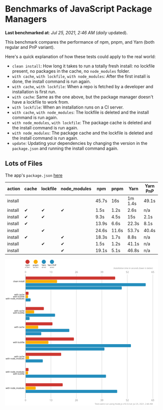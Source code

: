 # Benchmarks of JavaScript Package Managers

**Last benchmarked at**: _Jul 25, 2021, 2:46 AM_ (_daily_ updated).

This benchmark compares the performance of npm, pnpm, and Yarn (both regular and PnP variant).

Here's a quick explanation of how these tests could apply to the real world:

- `clean install`: How long it takes to run a totally fresh install: no lockfile present, no packages in the cache, no `node_modules` folder.
- `with cache`, `with lockfile`, `with node_modules`: After the first install is done, the install command is run again.
- `with cache`, `with lockfile`: When a repo is fetched by a developer and installation is first run.
- `with cache`: Same as the one above, but the package manager doesn't have a lockfile to work from.
- `with lockfile`: When an installation runs on a CI server.
- `with cache`, `with node_modules`: The lockfile is deleted and the install command is run again.
- `with node_modules`, `with lockfile`: The package cache is deleted and the install command is run again.
- `with node_modules`: The package cache and the lockfile is deleted and the install command is run again.
- `update`: Updating your dependencies by changing the version in the `package.json` and running the install command again.

## Lots of Files

The app's `package.json` [here](https://github.com/pnpm/pnpm.github.io/blob/main/benchmarks/fixtures/alotta-files/package.json)

| action  | cache | lockfile | node_modules| npm | pnpm | Yarn | Yarn PnP |
| ---     | ---   | ---      | ---         | --- | ---  | ---  | ---      |
| install |       |          |             | 45.7s | 16s | 1m 1.4s | 49.1s |
| install | ✔     | ✔        | ✔           | 1.5s | 1.2s | 2.6s | n/a |
| install | ✔     | ✔        |             | 9.3s | 4.5s | 15s | 2.1s |
| install | ✔     |          |             | 13.9s | 6.6s | 22.3s | 8.1s |
| install |       | ✔        |             | 24.6s | 11.6s | 53.7s | 40.4s |
| install | ✔     |          | ✔           | 18.3s | 1.7s | 8.8s | n/a |
| install |       | ✔        | ✔           | 1.5s | 1.2s | 41.1s | n/a |
| install |       |          | ✔           | 19.1s | 5.1s | 46.8s | n/a |

![Graph of the alotta-files results](../../static/img/benchmarks/alotta-files.svg)